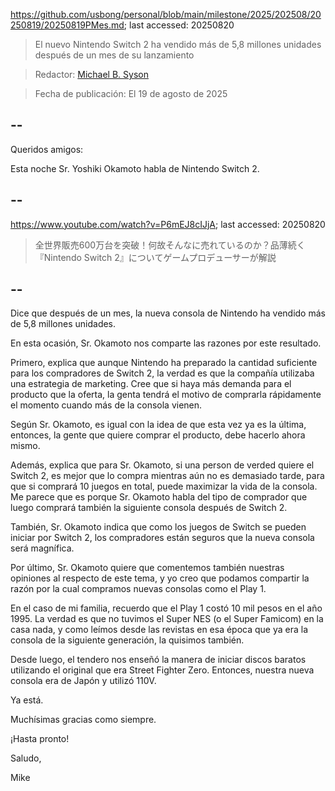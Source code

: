 https://github.com/usbong/personal/blob/main/milestone/2025/202508/20250819/20250819PMes.md; last accessed: 20250820

> El nuevo Nintendo Switch 2 ha vendido más de 5,8 millones unidades después de un mes de su lanzamiento

> Redactor: [Michael B. Syson](https://www.linkedin.com/in/michaelsyson/)

> Fecha de publicación: El 19 de agosto de 2025

## --

Queridos amigos:

Esta noche Sr. Yoshiki Okamoto habla de Nintendo Switch 2.

## --

https://www.youtube.com/watch?v=P6mEJ8cIJjA; last accessed: 20250820

> 全世界販売600万台を突破！何故そんなに売れているのか？品薄続く『Nintendo Switch 2』についてゲームプロデューサーが解説

## --

Dice que después de un mes, la nueva consola de Nintendo ha vendido más de 5,8 millones unidades. 

En esta ocasión, Sr. Okamoto nos comparte las razones por este resultado.

Primero, explica que aunque Nintendo ha preparado la cantidad suficiente para los compradores de Switch 2, la verdad es que la compañía utilizaba una estrategia de marketing. Cree que si haya más demanda para el producto que la oferta, la genta tendrá el motivo de comprarla rápidamente el momento cuando más de la consola vienen.

Según Sr. Okamoto, es igual con la idea de que esta vez ya es la última, entonces, la gente que quiere comprar el producto, debe hacerlo ahora mismo.
 
Además, explica que para Sr. Okamoto, si una person de verded quiere el Switch 2, es mejor que lo compra mientras aún no es demasiado tarde, para que si comprará 10 juegos en total, puede maximizar la vida de la consola. Me parece que es porque Sr. Okamoto habla del tipo de comprador que luego comprará también la siguiente consola después de Switch 2.

También, Sr. Okamoto indica que como los juegos de Switch se pueden iniciar por Switch 2, los compradores están seguros que la nueva consola será magnífica. 

Por último, Sr. Okamoto quiere que comentemos también nuestras opiniones al respecto de este tema, y yo creo que podamos compartir la razón por la cual compramos nuevas consolas como el Play 1.

En el caso de mi familia, recuerdo que el Play 1 costó 10 mil pesos en el año 1995. La verdad es que no tuvimos el Super NES (o el Super Famicom) en la casa nada, y como leímos desde las revistas en esa época que ya era la consola de la siguiente generación, la quisimos también. 

Desde luego, el tendero nos enseñó la manera de iniciar discos baratos utilizando el original que era Street Fighter Zero. Entonces, nuestra nueva consola era de Japón y utilizó 110V. 

Ya está.

Muchísimas gracias como siempre.

¡Hasta pronto!

Saludo,

Mike